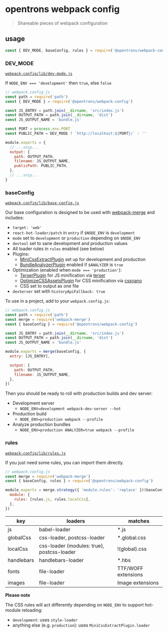 # opentrons webpack config

> Shareable pieces of webpack configuration

## usage

```js
const { DEV_MODE, baseConfig, rules } = require('@opentrons/webpack-config')
```

### DEV_MODE

[`webpack-config/lib/dev-mode.js`](./lib/dev-mode.js)

If `NODE_ENV === 'development'` then `true`, else `false`

```js
// webpack.config.js
const path = require('path')
const { DEV_MODE } = require('@opentrons/webpack-config')

const JS_ENTRY = path.join(__dirname, 'src/index.js')
const OUTPUT_PATH = path.join(__dirname, 'dist')
const JS_OUTPUT_NAME = 'bundle.js'

const PORT = process.env.PORT
const PUBLIC_PATH = DEV_MODE ? `http://localhost:${PORT}/` : ''

module.exports = {
  // ...snip...
  output: {
    path: OUTPUT_PATH,
    filename: JS_OUTPUT_NAME,
    publicPath: PUBLIC_PATH,
  },
  // ...snip...
}
```

### baseConfig

[`webpack-config/lib/base-config.js`](./lib/base-config.js)

Our base configuration is designed to be used with [webpack-merge][] and includes:

- `target: 'web'`
- `react-hot-loader/patch` in `entry` if `$NODE_ENV` is `development`
- `mode` set to `development` or `production` depending on `$NODE_ENV`
- `devtool` set to sane development and production values
- All loader rules in `rules` enabled (see below)
- Plugins:
  - [MiniCssExtractPlugin][] set up for development and production
  - [BundleAnalyzerPlugin][] enabled if `$ANALYZER` is `true`
- Optimization (enabled when `mode === 'production'`):
  - [TerserPlugin][] for JS minification via [terser][]
  - [OptimizeCSSAssetsPlugin][] for CSS minification via [cssnano][]
  - CSS set to output as one file
- `devServer` set with `historyApiFallback: true`

To use in a project, add to your `webpack.config.js`:

```js
// webpack.config.js
const path = require('path')
const merge = require('webpack-merge')
const { baseConfig } = require('@opentrons/webpack-config')

const JS_ENTRY = path.join(__dirname, 'src/index.js')
const OUTPUT_PATH = path.join(__dirname, 'dist')
const JS_OUTPUT_NAME = 'bundle.js'

module.exports = merge(baseConfig, {
  entry: [JS_ENTRY],

  output: {
    path: OUTPUT_PATH,
    filename: JS_OUTPUT_NAME,
  },
})
```

Then you should be ready to roll with production builds and dev server:

- Development server
  - `NODE_ENV=development webpack-dev-server --hot`
- Production build
  - `NODE_ENV=production webpack --profile`
- Analyze production bundles
  - `NODE_ENV=production ANALYZER=true webpack --profile`

[webpack-merge]: https://github.com/survivejs/webpack-merge
[minicssextractplugin]: https://webpack.js.org/plugins/mini-css-extract-plugin/
[bundleanalyzerplugin]: https://github.com/webpack-contrib/webpack-bundle-analyzer
[terserplugin]: https://webpack.js.org/plugins/terser-webpack-plugin/
[optimizecssassetsplugin]: https://github.com/NMFR/optimize-css-assets-webpack-plugin
[terser]: https://github.com/terser-js/terser
[cssnano]: https://cssnano.co/

### rules

[`webpack-config/lib/rules.js`](./lib/rules.js)

If you just need some rules, you can import them directly.

```js
// webpack.config.js
const merge = require('webpack-merge')
const { baseConfig, rules } = require('@opentrons/webpack-config')

module.exports = merge.strategy({ 'module.rules': 'replace' })(baseConfig, {
  module: {
    rules: [rules.js, rules.localCss],
  },
})
```

| key        | loaders                                    | matches             |
| ---------- | ------------------------------------------ | ------------------- |
| js         | babel-loader                               | \*.js               |
| globalCss  | css-loader, postcss-loader                 | \*.global.css       |
| localCss   | css-loader (modules: true), postcss-loader | !(global).css       |
| handlebars | handlebars-loader                          | \*.hbs              |
| fonts      | file-loader                                | TTF/WOFF extensions |
| images     | file-loader                                | Image extensions    |

**Please note**

The CSS rules will act differently depending on `NODE_ENV` to support hot-module reloading:

- `development`: uses `style-loader`
- anything else (e.g. `production`): uses `MiniCssExtractPlugin.loader`
